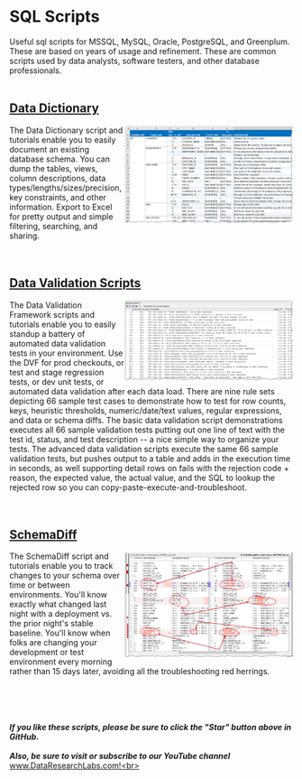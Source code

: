 # SQL Scripts
Useful sql scripts for MSSQL, MySQL, Oracle, PostgreSQL, and Greenplum.  These are based on years of usage and refinement.  These are common scripts used by data analysts, software testers, and other database professionals.<br>
<br>



## [Data Dictionary](https://github.com/DataResearchLabs/sql_scripts/blob/main/data_dictionary_scripts.md)

<img align="right" src="https://github.com/DataResearchLabs/sql_scripts/blob/main/img/02_data_dictionary_in_xl.png" width="300px">

The Data Dictionary script and tutorials enable you to easily document an existing database schema.  You can dump the tables, views, column descriptions, data types/lengths/sizes/precision, key constraints, and other information.  Export to Excel for pretty output and simple filtering, searching, and sharing.<br>
<br>
<br>


## [Data Validation Scripts](https://github.com/DataResearchLabs/sql_scripts/blob/main/data_validation_scripts.md)

<img align="right" src="https://github.com/DataResearchLabs/sql_scripts/blob/main/img/04_data_validation_scripts.png" width="300px">

The Data Validation Framework scripts and tutorials enable you to easily standup a battery of automated data validation tests in your environment.  Use the DVF for prod checkouts, or test and stage regression tests, or dev unit tests, or automated data validation after each data load.  There are nine rule sets depicting 66 sample test cases to demonstrate how to test for row counts, keys, heuristic thresholds, numeric/date/text values, regular expressions, and data or schema diffs.  The basic data validation script demonstrations executes all 66 sample validation tests putting out one line of text with the test id, status, and test description -- a nice simple way to organize your tests.  The advanced data validation scripts execute the same 66 sample validation tests, but pushes output to a table and adds in the execution time in seconds, as well supporting detail rows on fails with the rejection code + reason, the expected value, the actual value, and the SQL to lookup the rejected row so you can copy-paste-execute-and-troubleshoot.<br>
<br>
<br>


## [SchemaDiff](https://github.com/DataResearchLabs/sql_scripts/blob/main/schemadiff_scripts.md)

<img align="right" src="https://github.com/DataResearchLabs/sql_scripts/blob/main/img/01_schemadiff_side_by_side.png" width="300px">

The SchemaDiff script and tutorials enable you to track changes to your schema over time or between environments.  You'll know exactly what changed last night with a deployment vs. the prior night's stable baseline.  You'll know when folks are changing your development or test environment every morning rather than 15 days later, avoiding all the troubleshooting red herrings.<br>
<br>
<br>
<br>
<br>


***If you like these scripts, please be sure to click the "Star" button above in GitHub.*** <br>
<br>
***Also, be sure to visit or subscribe to our YouTube channel*** www.DataResearchLabs.com!<br>
<br>
<br>
